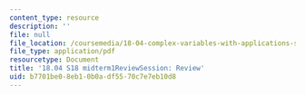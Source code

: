 ```yaml
---
content_type: resource
description: ''
file: null
file_location: /coursemedia/18-04-complex-variables-with-applications-spring-2018/b7701be08eb10b0adf5570c7e7eb10d8_MIT18_04S18_midterm1ReviewSession.pdf
file_type: application/pdf
resourcetype: Document
title: '18.04 S18 midterm1ReviewSession: Review'
uid: b7701be0-8eb1-0b0a-df55-70c7e7eb10d8
---
```

